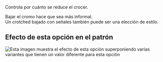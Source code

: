 Controla por cuánto se reduce el crocer.

Bajar el cromo hace que sea más informal.\
Un crotched bajado con señales también puede ser una elección de estilo.

## Efecto de esta opción en el patrón

![Esta imagen muestra el efecto de esta opción superponiendo varias variantes que tienen un valor diferente para esta opción](paco\_crotchdrop\_sample.svg "Efecto de esta opción en el patrón")
